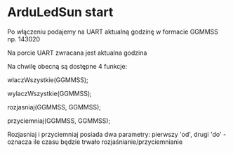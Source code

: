# ArduLedSun start
Po włączeniu podajemy na UART aktualną godzinę w formacie GGMMSS np. 143020

Na porcie UART zwracana jest aktualna godzina

Na chwilę obecną są dostępne 4 funkcje:

wlaczWszystkie(GGMMSS);

wylaczWszystkie(GGMMSS);

rozjasniaj(GGMMSS, GGMMSS);

przyciemniaj(GGMMSS, GGMMSS);

Rozjasniaj i przyciemniaj posiada dwa parametry: pierwszy 'od', drugi 'do' - oznacza ile czasu będzie trwało rozjaśnianie/przyciemnianie
